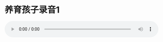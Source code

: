 # 养育孩子录音1

<audio style="width: 100%;" preload="false" controls controlslist="nodownload"><source src="//cdn.wechat.edu.pl/audio/mp3/old/12267.mp3" type="audio/mpeg">Your browser does not support the audio element.</audio>


